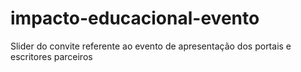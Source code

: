 # impacto-educacional-evento
Slider do convite referente ao evento de apresentação dos portais e escritores parceiros
